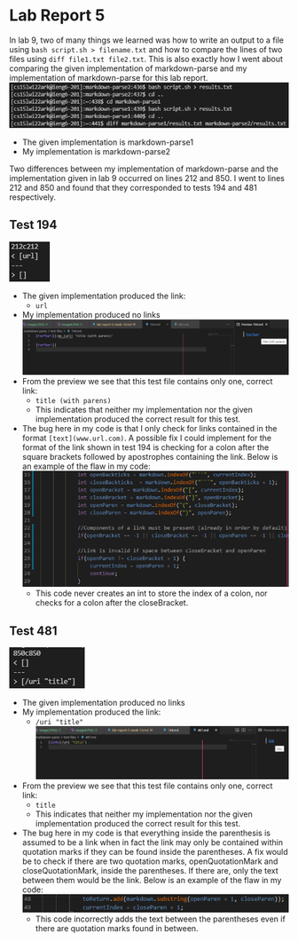 # Lab Report 5

In lab 9, two of many things we learned was how to write an output to a file using `bash script.sh > filename.txt` and how to compare the lines of two files using `diff file1.txt file2.txt`. This is also exactly how I went about comparing the given implementation of markdown-parse and my implementation of markdown-parse for this lab report.
![image1](image1.PNG)
- The given implementation is markdown-parse1
- My implementation is markdown-parse2

Two differences between my implementation of markdown-parse and the implementation given in lab 9 occurred on lines 212 and 850. I went to lines 212 and 850 and found that they corresponded to tests 194 and 481 respectively.

## Test 194
![image2](image2.PNG)
- The given implementation produced the link:
    - `url`
- My implementation produced no links
![image3](image3.PNG)
- From the preview we see that this test file contains only one, correct link:
    - `title (with parens)`
    - This indicates that neither my implementation nor the given implementation produced the correct result for this test. 
- The bug here in my code is that I only check for links contained in the format `[text](www.url.com)`. A possible fix I could implement for the format of the link shown in test 194 is checking for a colon after the square brackets followed by apostrophes containing the link. Below is an example of the flaw in my code:
![image6](image6.PNG)
    - This code never creates an int to store the index of a colon, nor checks for a colon after the closeBracket. 


## Test 481
![image4](image4.PNG)
- The given implementation produced no links
- My implementation produced the link:
    - `/uri "title"`
![image5](image5.PNG)
- From the preview we see that this test file contains only one, correct link:
    - `title`
    - This indicates that neither my implementation nor the given implementation produced the correct result for this test. 
- The bug here in my code is that everything inside the parenthesis is assumed to be a link when in fact the link may only be contained within quotation marks if they can be found inside the parentheses. A fix would be to check if there are two quotation marks, openQuotationMark and closeQuotationMark, inside the parentheses. If there are, only the text between them would be the link. Below is an example of the flaw in my code:
![image7](image7.PNG)
    - This code incorrectly adds the text between the parentheses even if there are quotation marks found in between.